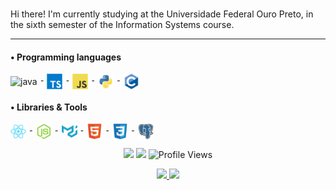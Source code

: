 ###

<p align="left"> 
  Hi there! I'm currently studying at the Universidade Federal Ouro Preto, in the sixth semester of the Information Systems course.
</p>

---



  #### • Programming languages
   <img align="center" alt="java" src="https://cdn.jsdelivr.net/gh/devicons/devicon/icons/java/java-plain-wordmark.svg" width="25" height="25"/>&nbsp;&#8259;
  <img align="center" alt="typescript" src="https://github.com/devicons/devicon/blob/master/icons/typescript/typescript-original.svg" width="25" height="25"/>&nbsp;&#8259;
  <img align="center" alt="javascript" src="https://github.com/devicons/devicon/blob/master/icons/javascript/javascript-original.svg" width="25" height="25"/>&nbsp;&#8259;
  <img align="center" alt="python" src="https://github.com/devicons/devicon/blob/master/icons/python/python-original.svg" width="25"
height="25"/>&nbsp;&#8259;
   <img align="center" alt="c" src="https://github.com/devicons/devicon/blob/master/icons/c/c-original.svg" width="25"
height="25"/>



  #### • Libraries & Tools
  <img align="center" alt="react" src="https://github.com/devicons/devicon/blob/master/icons/react/react-original.svg" width="25" height="25"/>&nbsp;&#8259;
  <img align="center" alt="node" src="https://github.com/devicons/devicon/blob/master/icons/nodejs/nodejs-original.svg" width="25" height="25"/>&nbsp;&#8259;
  <img align="center" alt="mui" src="https://github.com/devicons/devicon/blob/master/icons/materialui/materialui-plain.svg" width="25" height="25"/>&nbsp;&#8259;
  <img align="center" alt="html5" src="https://github.com/devicons/devicon/blob/master/icons/html5/html5-original.svg" width="25" height="25"/>&nbsp;&#8259;
  <img align="center" alt="css3" src="https://github.com/devicons/devicon/blob/master/icons/css3/css3-original.svg" width="25" height="25"/>&nbsp;&#8259;
  <img align="center" alt="sql" src="https://github.com/devicons/devicon/blob/master/icons/postgresql/postgresql-original.svg" width="25" height="25"/>


<p align="center">
  <a href="mailto:diogoleite87@gmail.com" alt="Gmail">
  <img src="https://img.shields.io/badge/-Gmail-FF0000?style=flat-square&labelColor=FF0000&logo=gmail&logoColor=white&link=mailto:george.fons@gmail.com" /></a>

  <a href="https://www.linkedin.com/in/diogoleitelucas/" alt="Linkedin">
  <img src="https://img.shields.io/badge/-Linkedin-0e76a8?style=flat-square&logo=Linkedin&logoColor=white&link=https://https://www.linkedin.com/in/diogoleitelucas/" /></a>

<img src="https://komarev.com/ghpvc/?username=diogoleite87&style=flat-square&color=blue" alt="Profile Views">
</p>

<p align="center">
<a href="https://github.com/georgehgfonseca">
  <img height="180em" src="https://github-readme-stats.vercel.app/api?username=diogoleite87&show_icons=true&theme=github_dark&include_all_commits=true&count_private=true"/>
  <img height="180em" src="https://github-readme-stats.vercel.app/api/top-langs/?username=diogoleite87&layout=compact&langs_count=7&theme=github_dark"/>
</p>  
</div>
